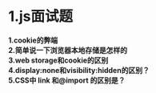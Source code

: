 # 1.js面试题
**1.cookie的弊端**  
**2.简单说一下浏览器本地存储是怎样的**  
**3.web storage和cookie的区别**  
**4.display:none和visibility:hidden的区别？**  
**5.CSS中 link 和@import 的区别是？**  

